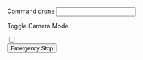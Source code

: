 <div class="flex-row-centered">

<style>
#mdinclude<bottom-bar.css>
</style>

<div id = "user-input">
<form>
Command drone <input id="input-command" type="text"></input>
</form>
</div>

<div class="flex-row-centered">
<div>
<p id=toggle-cam>Toggle Camera Mode</p>
<input type="checkbox" id="switch"
      class="checkbox" />
<label for="switch" class="toggle"></label>

</div>
<button id="button">Emergency Stop</button>
</div>
</div>

<script type="module" src="../components/bottom-bar/bottom-bar.js">
</script>

</div>
